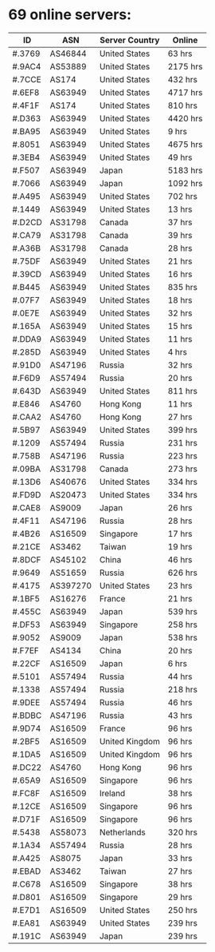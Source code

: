 # 69 online servers:

| ID | ASN | Server Country | Online |
| ------ | ------ | ------ | ------ |
| #.3769 | AS46844 | United States | 63 hrs |
| #.9AC4 | AS53889 | United States | 2175 hrs |
| #.7CCE | AS174 | United States | 432 hrs |
| #.6EF8 | AS63949 | United States | 4717 hrs |
| #.4F1F | AS174 | United States | 810 hrs |
| #.D363 | AS63949 | United States | 4420 hrs |
| #.BA95 | AS63949 | United States | 9 hrs |
| #.8051 | AS63949 | United States | 4675 hrs |
| #.3EB4 | AS63949 | United States | 49 hrs |
| #.F507 | AS63949 | Japan | 5183 hrs |
| #.7066 | AS63949 | Japan | 1092 hrs |
| #.A495 | AS63949 | United States | 702 hrs |
| #.1449 | AS63949 | United States | 13 hrs |
| #.D2CD | AS31798 | Canada | 37 hrs |
| #.CA79 | AS31798 | Canada | 39 hrs |
| #.A36B | AS31798 | Canada | 28 hrs |
| #.75DF | AS63949 | United States | 21 hrs |
| #.39CD | AS63949 | United States | 16 hrs |
| #.B445 | AS63949 | United States | 835 hrs |
| #.07F7 | AS63949 | United States | 18 hrs |
| #.0E7E | AS63949 | United States | 32 hrs |
| #.165A | AS63949 | United States | 15 hrs |
| #.DDA9 | AS63949 | United States | 11 hrs |
| #.285D | AS63949 | United States | 4 hrs |
| #.91D0 | AS47196 | Russia | 32 hrs |
| #.F6D9 | AS57494 | Russia | 20 hrs |
| #.643D | AS63949 | United States | 811 hrs |
| #.E846 | AS4760 | Hong Kong | 11 hrs |
| #.CAA2 | AS4760 | Hong Kong | 27 hrs |
| #.5B97 | AS63949 | United States | 399 hrs |
| #.1209 | AS57494 | Russia | 231 hrs |
| #.758B | AS47196 | Russia | 223 hrs |
| #.09BA | AS31798 | Canada | 273 hrs |
| #.13D6 | AS40676 | United States | 334 hrs |
| #.FD9D | AS20473 | United States | 334 hrs |
| #.CAE8 | AS9009 | Japan | 26 hrs |
| #.4F11 | AS47196 | Russia | 28 hrs |
| #.4B26 | AS16509 | Singapore | 17 hrs |
| #.21CE | AS3462 | Taiwan | 19 hrs |
| #.8DCF | AS45102 | China | 46 hrs |
| #.9649 | AS51659 | Russia | 626 hrs |
| #.4175 | AS397270 | United States | 23 hrs |
| #.1BF5 | AS16276 | France | 21 hrs |
| #.455C | AS63949 | Japan | 539 hrs |
| #.DF53 | AS63949 | Singapore | 258 hrs |
| #.9052 | AS9009 | Japan | 538 hrs |
| #.F7EF | AS4134 | China | 20 hrs |
| #.22CF | AS16509 | Japan | 6 hrs |
| #.5101 | AS57494 | Russia | 44 hrs |
| #.1338 | AS57494 | Russia | 218 hrs |
| #.9DEE | AS57494 | Russia | 46 hrs |
| #.BDBC | AS47196 | Russia | 43 hrs |
| #.9D74 | AS16509 | France | 96 hrs |
| #.2BF5 | AS16509 | United Kingdom | 96 hrs |
| #.1DA5 | AS16509 | United Kingdom | 96 hrs |
| #.DC22 | AS4760 | Hong Kong | 96 hrs |
| #.65A9 | AS16509 | Singapore | 96 hrs |
| #.FC8F | AS16509 | Ireland | 38 hrs |
| #.12CE | AS16509 | Singapore | 96 hrs |
| #.D71F | AS16509 | Singapore | 96 hrs |
| #.5438 | AS58073 | Netherlands | 320 hrs |
| #.1A34 | AS57494 | Russia | 28 hrs |
| #.A425 | AS8075 | Japan | 33 hrs |
| #.EBAD | AS3462 | Taiwan | 27 hrs |
| #.C678 | AS16509 | Singapore | 38 hrs |
| #.D801 | AS16509 | Singapore | 29 hrs |
| #.E7D1 | AS16509 | United States | 250 hrs |
| #.EA81 | AS63949 | United States | 239 hrs |
| #.191C | AS63949 | Japan | 239 hrs |

